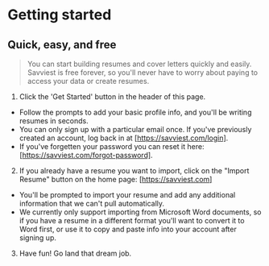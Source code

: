 # Getting started

## Quick, easy, and free

> You can start building resumes and cover letters quickly and easily. Savviest is free forever, so you'll never have to worry about paying to access your data or create resumes.

1. Click the 'Get Started' button in the header of this page.
  * Follow the prompts to add your basic profile info, and you'll be writing resumes in seconds.
  * You can only sign up with a particular email once. If you've previously created an account, log back in at [https://savviest.com/login].
  * If you've forgetten your password you can reset it here: [https://savviest.com/forgot-password].
2. If you already have a resume you want to import, click on the "Import Resume" button on the home page: [https://savviest.com]
  * You'll be prompted to import your resume and add any additional information that we can't pull automatically.
  * We currently only support importing from Microsoft Word documents, so if you have a resume in a different format you'll want to convert it to Word first, or use it to copy and paste info into your account after signing up.
3. Have fun! Go land that dream job.

